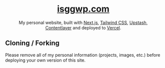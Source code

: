 <div align="center">
    <a href="https://isggwp.com"><h1 align="center">isggwp.com</h1></a>

My personal website, built with [Next.js](https://nextjs.org/), [Tailwind CSS](https://tailwindcss.com/), [Upstash](https://upstash.com?ref=chronark.com), [Contentlayer](https://www.contentlayer.dev/) and deployed to [Vercel](https://vercel.com/).

</div>

## Cloning / Forking

Please remove all of my personal information (projects, images, etc.) before deploying your own version of this site.
